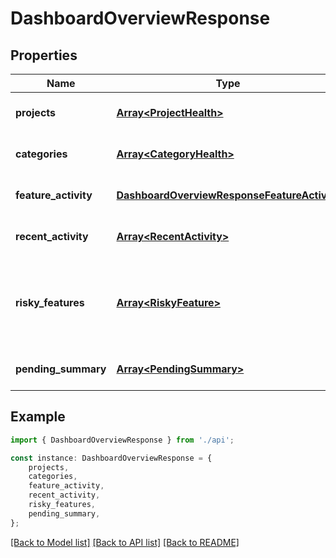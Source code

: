 # DashboardOverviewResponse


## Properties

Name | Type | Description | Notes
------------ | ------------- | ------------- | -------------
**projects** | [**Array&lt;ProjectHealth&gt;**](ProjectHealth.md) | Project-level health overview | [optional] [default to undefined]
**categories** | [**Array&lt;CategoryHealth&gt;**](CategoryHealth.md) | Per-category health | [optional] [default to undefined]
**feature_activity** | [**DashboardOverviewResponseFeatureActivity**](DashboardOverviewResponseFeatureActivity.md) |  | [optional] [default to undefined]
**recent_activity** | [**Array&lt;RecentActivity&gt;**](RecentActivity.md) | Recent batched changes | [optional] [default to undefined]
**risky_features** | [**Array&lt;RiskyFeature&gt;**](RiskyFeature.md) | Features with risky tags (critical, guarded, auto-disable) | [optional] [default to undefined]
**pending_summary** | [**Array&lt;PendingSummary&gt;**](PendingSummary.md) | Summary of pending changes | [optional] [default to undefined]

## Example

```typescript
import { DashboardOverviewResponse } from './api';

const instance: DashboardOverviewResponse = {
    projects,
    categories,
    feature_activity,
    recent_activity,
    risky_features,
    pending_summary,
};
```

[[Back to Model list]](../README.md#documentation-for-models) [[Back to API list]](../README.md#documentation-for-api-endpoints) [[Back to README]](../README.md)
